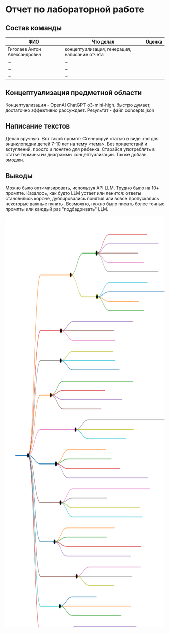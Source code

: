 # Отчет по лабораторной работе

## Состав команды

| ФИО         | Что делал           | Оценка |
|-------------|----------------|--------|
| Гиголаев Антон Александрович         | концептуализация, генерация, написание отчета |      |
| ...         | ... | |
| ...         | ... |  |
| ...         | ... | |

## Концептуализация предметной области

Концептуализация - OpenAI ChatGPT o3-mini-high. быстро думает, достаточно эффективно рассуждает. Результат - файл concepts.json

## Написание текстов

Делал вручную. Вот такой промпт:
Сгенерируй статью в виде .md для энциклопедии детей 7-10 лет на тему <тема>.
Без приветствий и вступлений. просто и понятно для ребенка. 
Старайся употреблять в статье термины из диаграммы концептуализации. 
Также добавь эмоджи.

## Выводы

Можно было оптимизировать, используя API LLM. Трудно было на 10+ промпте. Казалось, как будто LLM устает или ленится: ответы становились короче, дублировались понятия или вовсе пропускались некоторые важные пункты. Возможно, нужно было писать более точные промпты или каждый раз "подбадривать" LLM.

<img src="./view.svg" alt="drawing" width="1300" height="1300"/>
